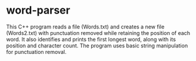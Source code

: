 # word-parser
This C++ program reads a file (Words.txt) and creates a new file (Words2.txt) with punctuation removed while retaining the position of each word. It also identifies and prints the first longest word, along with its position and character count. The program uses basic string manipulation for punctuation removal. 
